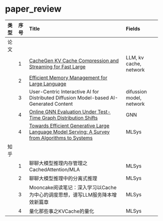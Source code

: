 # paper_review

|类型| 序号 | Title | Fields |
|:-| :- | :- | :- |
|论文|  |  |  |
|| 1 | [CacheGen KV Cache Compression and Streaming for Fast Large](https://github.com/troyyxk/paper_review/tree/main/CacheGen%20KV%20Cache%20Compression%20and%20Streaming%20for%20Fast%20Large) | LLM, kv cache, network |
|| 2 | [Efficient Memory Management for Large Language](https://github.com/troyyxk/paper_review/tree/main/Efficient%20Memory%20Management%20for%20Large%20Language) |  |
|| 3 | User-Centric Interactive AI for Distributed Diffusion Model-based AI-Generated Content | difussion model, network |
|| 4 | [Online GNN Evaluation Under Test-Time Graph Distribution Shifts](https://github.com/troyyxk/paper_review/tree/main/Online%20GNN%20Evaluation%20Under%20Test-Time%20Graph%20Distribution%20Shifts) | GNN |
|| 4 | [Towards Efficient Generative Large Language Model Serving: A Survey from Algorithms to Systems](https://github.com/troyyxk/paper_review/tree/main/Online%20GNN%20Evaluation%20Under%20Test-Time%20Graph%20Distribution%20Shifts) | MLSys |
| 知乎 |  |  |  |
|| 1 | 聊聊大模型推理内存管理之 CachedAttention/MLA | MLSys |
|| 2 | 聊聊大模型推理中的分离式推理 | MLSys |
|| 3 | Mooncake阅读笔记：深入学习以Cache为中心的调度思想，谱写LLM服务降本增效新篇章 | MLSys |
|| 4 | 量化那些事之KVCache的量化 | MLSys |
